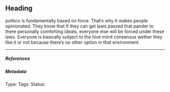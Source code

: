 ## Heading  # 

politics is fundamentally based on force. That’s why it makes people opinionated. They know that if they can get laws passed that pander to there personally comforting ideals, everyone else will be forced under these laws. Everyone is basically subject to the hive mind consensus wether they like it or not because there’s no other option in that environment

___

##### References



##### Metadata

Type: 
Tags:
Status: 